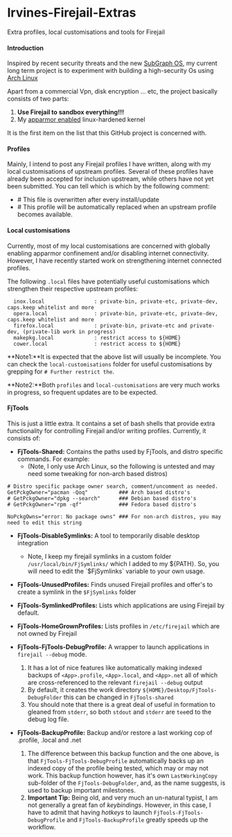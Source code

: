 # Irvines-Firejail-Extras
Extra profiles, local customisations and tools for Firejail

#### Introduction
Inspired by recent security threats and the new [SubGraph OS](https://subgraph.com/), my current long term project is to experiment with building a high-security Os using [Arch Linux](https://www.archlinux.org)

Apart from a commercial Vpn, disk encryption ... etc, the project basically consists of two parts:
1. **Use Firejail to sandbox everything!!!**
1. My [apparmor enabled](https://aur.archlinux.org/pkgbase/linux-hardened-apparmor/) linux-hardened kernel

It is the first item on the list that this GitHub project is concerned with.

#### Profiles
Mainly, I intend to post any Firejail profiles I have written, along with my local customisations of upstream profiles. Several of these profiles have already been accepted for inclusion upstream, while others have not yet been submitted. You can tell which is which by the following comment:
* \# This file is overwritten after every install/update
* \# This profile will be automatically replaced when an upstream profile becomes available.

#### Local customisations
Currently, most of my local customisations are concerned with globally enabling apparmor confinement and/or disabling internet connectivity. However, I have recently started work on strengthening internet connected profiles.

The following `.local` files have potentially useful customisations which strengthen their respective upstream profiles:
```
  inox.local        		: private-bin, private-etc, private-dev, caps.keep whitelist and more
  opera.local       		: private-bin, private-etc, private-dev, caps.keep whitelist and more
  firefox.local     		: private-bin, private-etc and private-dev, (private-lib work in progress)
  makepkg.local     		: restrict access to ${HOME}
  cower.local       		: restrict access to ${HOME}
```

**Note1:**It is expected that the above list will usually be incomplete. You can check the `local-customisations` folder for useful customisations by grepping for `# Further restrict the`.

**Note2:**Both `profiles` and `local-customisations` are very much works in progress, so frequent updates are to be expected.

#### FjTools
This is just a little extra. It contains a set of bash shells that provide extra functionality for controlling Firejail and/or writing profiles. Currently, it consists of:
* **FjTools-Shared:** Contains the paths used by FjTools, and distro specific commands. For example:
  * (Note, I only use Arch Linux, so the following is untested and may need some tweaking for non-arch based distros)
```
# Distro specific package owner search, comment/uncomment as needed.
GetPckgOwner="pacman -Qoq"          ### Arch based distro's
# GetPckgOwner="dpkg --search"      ### Debian based distro's
# GetPckgOwner="rpm -qf"            ### Fedora based distro's

NoPckgOwns="error: No package owns" ### For non-arch distros, you may need to edit this string
```

* **FjTools-DisableSymlinks:** A tool to temporarily disable desktop integration
  * Note, I keep my firejail symlinks in a custom folder `/usr/local/bin/FjSymlinks/` which I added to my ${PATH}. So, you will need to edit the `$FjSymlinks` variable to your own usage.

* **FjTools-UnusedProfiles:** Finds unused Firejail profiles and offer's to create a symlink in the `$FjSymlinks` folder

* **FjTools-SymlinkedProfiles:** Lists which applications are using Firejail by default.

* **FjTools-HomeGrownProfiles:** Lists profiles in `/etc/firejail` which are not owned by Firejail

* **FjTools-FjTools-DebugProfile:** A wrapper to launch applications in `firejail --debug` mode.
  1. It has a lot of nice features like automatically making indexed backups of `<App>.profile`, `<App>.local`, and `<App>.net` all of which are cross-referenced to the relevant `firejail --debug` output
  1. By default, it creates the work directory `${HOME}/Desktop/FjTools-DebugFolder` this can be changed in `FjTools-shared`
  1. You should note that there is a great deal of useful in formation to gleaned from `stderr`, so both `stdout` and `stderr` are `tee`ed to the debug log file.

* **FjTools-BackupProfile:** Backup and/or restore a last working cop of <AppName>.profile, <AppName>.local and <AppName>.net
  1. The difference between this backup function and the one above, is that `FjTools-FjTools-DebugProfile` automatically backs up an indexed copy of the profile being tested, which may or may not work. This backup function however, has it's own `LastWorkingCopy` sub-folder of the `FjTools-DebugFolder`, and, as the name suggests, is used to backup important milestones.
  1. **Important Tip:** Being old, and very much an un-natural typist, I am not generally a great fan of *keybindings*. However, in this case, I have to admit that having *hotkeys* to launch `FjTools-FjTools-DebugProfile` and `FjTools-BackupProfile` greatly speeds up the workflow.
